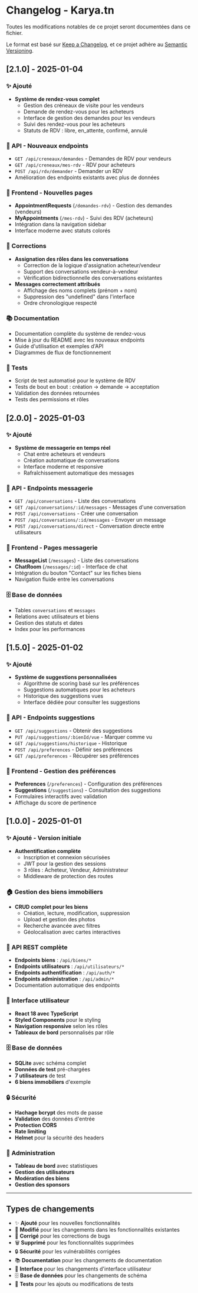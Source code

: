 # Changelog - Karya.tn

Toutes les modifications notables de ce projet seront documentées dans ce fichier.

Le format est basé sur [Keep a Changelog](https://keepachangelog.com/fr/1.0.0/),
et ce projet adhère au [Semantic Versioning](https://semver.org/spec/v2.0.0.html).

## [2.1.0] - 2025-01-04

### ✨ Ajouté
- **Système de rendez-vous complet**
  - Gestion des créneaux de visite pour les vendeurs
  - Demande de rendez-vous pour les acheteurs
  - Interface de gestion des demandes pour les vendeurs
  - Suivi des rendez-vous pour les acheteurs
  - Statuts de RDV : libre, en_attente, confirmé, annulé

### 🔧 API - Nouveaux endpoints
- `GET /api/creneaux/demandes` - Demandes de RDV pour vendeurs
- `GET /api/creneaux/mes-rdv` - RDV pour acheteurs
- `POST /api/rdv/demander` - Demander un RDV
- Amélioration des endpoints existants avec plus de données

### 🎨 Frontend - Nouvelles pages
- **AppointmentRequests** (`/demandes-rdv`) - Gestion des demandes (vendeurs)
- **MyAppointments** (`/mes-rdv`) - Suivi des RDV (acheteurs)
- Intégration dans la navigation sidebar
- Interface moderne avec statuts colorés

### 🐛 Corrections
- **Assignation des rôles dans les conversations**
  - Correction de la logique d'assignation acheteur/vendeur
  - Support des conversations vendeur-à-vendeur
  - Vérification bidirectionnelle des conversations existantes
- **Messages correctement attribués**
  - Affichage des noms complets (prénom + nom)
  - Suppression des "undefined" dans l'interface
  - Ordre chronologique respecté

### 📚 Documentation
- Documentation complète du système de rendez-vous
- Mise à jour du README avec les nouveaux endpoints
- Guide d'utilisation et exemples d'API
- Diagrammes de flux de fonctionnement

### 🧪 Tests
- Script de test automatisé pour le système de RDV
- Tests de bout en bout : création → demande → acceptation
- Validation des données retournées
- Tests des permissions et rôles

## [2.0.0] - 2025-01-03

### ✨ Ajouté
- **Système de messagerie en temps réel**
  - Chat entre acheteurs et vendeurs
  - Création automatique de conversations
  - Interface moderne et responsive
  - Rafraîchissement automatique des messages

### 🔧 API - Endpoints messagerie
- `GET /api/conversations` - Liste des conversations
- `GET /api/conversations/:id/messages` - Messages d'une conversation
- `POST /api/conversations` - Créer une conversation
- `POST /api/conversations/:id/messages` - Envoyer un message
- `POST /api/conversations/direct` - Conversation directe entre utilisateurs

### 🎨 Frontend - Pages messagerie
- **MessageList** (`/messages`) - Liste des conversations
- **ChatRoom** (`/messages/:id`) - Interface de chat
- Intégration du bouton "Contact" sur les fiches biens
- Navigation fluide entre les conversations

### 🗄️ Base de données
- Tables `conversations` et `messages`
- Relations avec utilisateurs et biens
- Gestion des statuts et dates
- Index pour les performances

## [1.5.0] - 2025-01-02

### ✨ Ajouté
- **Système de suggestions personnalisées**
  - Algorithme de scoring basé sur les préférences
  - Suggestions automatiques pour les acheteurs
  - Historique des suggestions vues
  - Interface dédiée pour consulter les suggestions

### 🔧 API - Endpoints suggestions
- `GET /api/suggestions` - Obtenir des suggestions
- `PUT /api/suggestions/:bienId/vue` - Marquer comme vu
- `GET /api/suggestions/historique` - Historique
- `POST /api/preferences` - Définir ses préférences
- `GET /api/preferences` - Récupérer ses préférences

### 🎨 Frontend - Gestion des préférences
- **Preferences** (`/preferences`) - Configuration des préférences
- **Suggestions** (`/suggestions`) - Consultation des suggestions
- Formulaires interactifs avec validation
- Affichage du score de pertinence

## [1.0.0] - 2025-01-01

### ✨ Ajouté - Version initiale
- **Authentification complète**
  - Inscription et connexion sécurisées
  - JWT pour la gestion des sessions
  - 3 rôles : Acheteur, Vendeur, Administrateur
  - Middleware de protection des routes

### 🏠 Gestion des biens immobiliers
- **CRUD complet pour les biens**
  - Création, lecture, modification, suppression
  - Upload et gestion des photos
  - Recherche avancée avec filtres
  - Géolocalisation avec cartes interactives

### 🔧 API REST complète
- **Endpoints biens** : `/api/biens/*`
- **Endpoints utilisateurs** : `/api/utilisateurs/*`
- **Endpoints authentification** : `/api/auth/*`
- **Endpoints administration** : `/api/admin/*`
- Documentation automatique des endpoints

### 🎨 Interface utilisateur
- **React 18 avec TypeScript**
- **Styled Components** pour le styling
- **Navigation responsive** selon les rôles
- **Tableaux de bord** personnalisés par rôle

### 🗄️ Base de données
- **SQLite** avec schéma complet
- **Données de test** pré-chargées
- **7 utilisateurs** de test
- **6 biens immobiliers** d'exemple

### 🔒 Sécurité
- **Hachage bcrypt** des mots de passe
- **Validation** des données d'entrée
- **Protection CORS**
- **Rate limiting**
- **Helmet** pour la sécurité des headers

### 👥 Administration
- **Tableau de bord** avec statistiques
- **Gestion des utilisateurs**
- **Modération des biens**
- **Gestion des sponsors**

---

## Types de changements
- ✨ **Ajouté** pour les nouvelles fonctionnalités
- 🔧 **Modifié** pour les changements dans les fonctionnalités existantes
- 🐛 **Corrigé** pour les corrections de bugs
- 🗑️ **Supprimé** pour les fonctionnalités supprimées
- 🔒 **Sécurité** pour les vulnérabilités corrigées
- 📚 **Documentation** pour les changements de documentation
- 🎨 **Interface** pour les changements d'interface utilisateur
- 🗄️ **Base de données** pour les changements de schéma
- 🧪 **Tests** pour les ajouts ou modifications de tests
